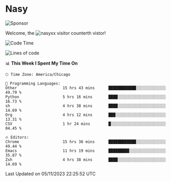# Nasy

<!--
<p align="center">
<img height="200" src="https://github-readme-stats.vercel.app/api?username=nasyxx&count_private=true&show_icons=true&theme=dracula&include_all_commits=true"/>
<img height="200" src="https://github-readme-stats.vercel.app/api/top-langs/?username=nasyxx&theme=dracula&hide=html,jupyter+notebook&count_private=true&show_icons=true"/>
</p>

  
----------------
-->

![Sponsor](https://img.shields.io/static/v1.svg?label=Sponsor&message=%E2%9D%A4&logo=GitHub&style=flat&color=pink)
 
Welcome, the ![nasyxx visitor counter](https://count.getloli.com/get/@nasyxx?theme=rule34)th vistor!
 
<!--START_SECTION:waka-->
![Code Time](http://img.shields.io/badge/Code%20Time-3%2C906%20hrs%2044%20mins-blue)

![Lines of code](https://img.shields.io/badge/From%20Hello%20World%20I%27ve%20Written-6.3%20million%20lines%20of%20code-blue)

📊 **This Week I Spent My Time On** 

```text
🕑︎ Time Zone: America/Chicago

💬 Programming Languages: 
Other                    15 hrs 43 mins      ████████████░░░░░░░░░░░░░   49.79 % 
Python                   5 hrs 16 mins       ████░░░░░░░░░░░░░░░░░░░░░   16.73 % 
sh                       4 hrs 38 mins       ████░░░░░░░░░░░░░░░░░░░░░   14.69 % 
Org                      4 hrs 12 mins       ███░░░░░░░░░░░░░░░░░░░░░░   13.31 % 
CSV                      1 hr 24 mins        █░░░░░░░░░░░░░░░░░░░░░░░░   04.45 % 

🔥 Editors: 
Chrome                   15 hrs 36 mins      ████████████░░░░░░░░░░░░░   49.44 % 
Emacs                    11 hrs 19 mins      █████████░░░░░░░░░░░░░░░░   35.87 % 
Zsh                      4 hrs 38 mins       ████░░░░░░░░░░░░░░░░░░░░░   14.69 % 
```


 Last Updated on 05/11/2023 22:25:52 UTC
<!--END_SECTION:waka-->

<!-- ![visitors](https://visitor-badge.laobi.icu/badge?page_id=nasyxx.nasyxx) -->
